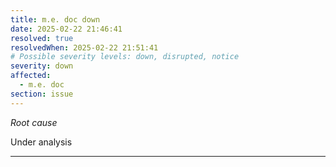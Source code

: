 ```yaml
---
title: m.e. doc down
date: 2025-02-22 21:46:41
resolved: true
resolvedWhen: 2025-02-22 21:51:41
# Possible severity levels: down, disrupted, notice
severity: down
affected:
  - m.e. doc
section: issue
---
```


*Root cause*

Under analysis

---


